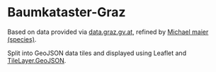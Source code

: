 Baumkataster-Graz
=================

Based on data provided via [data.graz.gv.at](http://data.graz.gv.at), refined by [Michael maier (species)](https://github.com/species/OGD-Graz-Daten/tree/master/Baumkataster).

Split into GeoJSON data tiles and displayed using Leaflet and [TileLayer.GeoJSON](https://github.com/glenrobertson/leaflet-tilelayer-geojson/).
